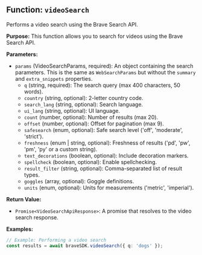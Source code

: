 ## Function: `videoSearch`

Performs a video search using the Brave Search API.

**Purpose:**
This function allows you to search for videos using the Brave Search API.

**Parameters:**

* `params` (VideoSearchParams, required): An object containing the search parameters.  This is the same as `WebSearchParams` but without the `summary` and `extra_snippets` properties.
    * `q` (string, required): The search query (max 400 characters, 50 words).
    * `country` (string, optional): 2-letter country code.
    * `search_lang` (string, optional): Search language.
    * `ui_lang` (string, optional): UI language.
    * `count` (number, optional): Number of results (max 20).
    * `offset` (number, optional): Offset for pagination (max 9).
    * `safesearch` (enum, optional): Safe search level ('off', 'moderate', 'strict').
    * `freshness` (enum | string, optional): Freshness of results ('pd', 'pw', 'pm', 'py' or a custom string).
    * `text_decorations` (boolean, optional): Include decoration markers.
    * `spellcheck` (boolean, optional): Enable spellchecking.
    * `result_filter` (string, optional): Comma-separated list of result types.
    * `goggles` (array<string>, optional): Goggle definitions.
    * `units` (enum, optional): Units for measurements ('metric', 'imperial').

**Return Value:**

* `Promise<VideoSearchApiResponse>`: A promise that resolves to the video search response.

**Examples:**

```typescript
// Example: Performing a video search
const results = await braveSDK.videoSearch({ q: 'dogs' });
```